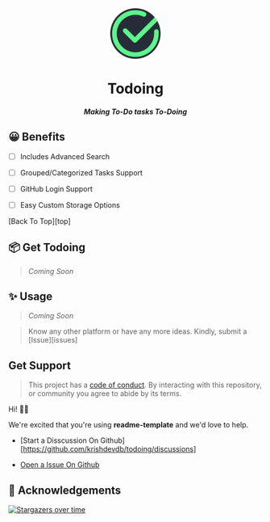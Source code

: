 <div align="center" id="top">
  <img height="100" src="https://github.com/krishdevdb/todoing/raw/main/Todoing.png">
  <br><h1>Todoing</h1><h5>Making To-Do tasks To-Doing</h5>
</div>

## 😀 Benefits

- [ ] Includes Advanced Search

- [ ] Grouped/Categorized Tasks Support

- [ ] GitHub Login Support

- [ ] Easy Custom Storage Options

[Back To Top][top]

## 📦 Get Todoing

> *Coming Soon*

## ✨ Usage 

> *Coming Soon*

> Know any other platform or have any more ideas. Kindly, submit a [Issue][issues]

## Get Support

> This project has a [code of conduct](https://github.com/krishdevdb/todoing/blob/main/code_of_conduct.md).
> By interacting with this repository, or community you agree to
> abide by its terms.

Hi! 👋🏻

We're excited that you're using **readme-template** and we'd love to help.

*   [Start a Disscussion On Github][https://github.com/krishdevdb/todoing/discussions]

*   [Open a Issue On Github](https://github.com/krishdevdb/todoing/issues)

## 🌟 Acknowledgements

[![Stargazers over time](https://starchart.cc/krishdevdb/todoing.svg)](https://starchart.cc/krishdevdb/todoing)
